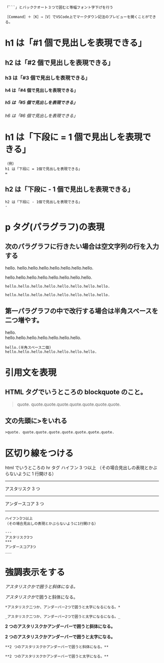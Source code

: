 ````
「```」とバッククオート３つで囲むと等幅フォント字下げを行う
````

```
［Command］＋［K］→［V］でVSCode上でマークダウン記法のプレビューを開くことができる。
```

# h1 は「#1 個で見出しを表現できる」

## h2 は「#2 個で見出しを表現できる」

### h3 は「#3 個で見出しを表現できる」

#### h4 は「#4 個で見出しを表現できる」

##### h5 は「#5 個で見出しを表現できる」

###### h6 は「#6 個で見出しを表現できる」

# h1 は「下段に = 1 個で見出しを表現できる」

```
（例）
h1 は「下段に = 1個で見出しを表現できる」
=
```

## h2 は「下段に - 1 個で見出しを表現できる」

```
h2 は「下段に - 1個で見出しを表現できる」
-
```

# p タグ(パラグラフ)の表現

## 次のパラグラフに行きたい場合は空文字列の行を入力する

hello.
hello.hello.hello.hello.hello.hello.hello.

hello.hello.hello.hello.hello.hello.hello.hello.

```
hello.hello.hello.hello.hello.hello.hello.hello.

hello.hello.hello.hello.hello.hello.hello.hello.
```

## 第一パラグラフの中で改行する場合は半角スペースを二つ増やす。

hello.  
hello.hello.hello.hello.hello.hello.hello.

```
hello.(半角スペース二個)
hello.hello.hello.hello.hello.hello.hello.
```

# 引用文を表現

## HTML タグでいうところの blockquote のこと。

> quote. quote.quote.quote.quote.quote.quote.quote.

## 文の先頭に>をいれる

```
>quote. quote.quote.quote.quote.quote.quote.quote.
```

# 区切り線をつける

html でいうところの hr タグ
ハイフン 3 つ以上
（その場合見出しの表現とかぶらないように 1 行開ける）

---

アスタリスク 3 つ

---

アンダースコア 3 つ

---

```
ハイフン3つ以上
（その場合見出しの表現とかぶらないように1行開ける）

---
アスタリスク3つ
***
アンダースコア3つ
___

```

# 強調表示をする

_アスタリスクかで囲うと斜体になる。_

*アスタリスクか*で囲うと斜体になる。

```
*アスタリスク二つか、アンダーバー2つで囲うと太字になるになる。*

_アスタリスク二つか、アンダーバー2つで囲うと太字になるになる。_
```

**2 つのアスタリスクかアンダーバーで囲うと斜体になる。**

**2 つのアスタリスクかアンダーバーで囲うと太字になる。**

```
**2 つのアスタリスクかアンダーバーで囲うと斜体になる。**

**2 つのアスタリスクかアンダーバーで囲うと太字になる。**
```
